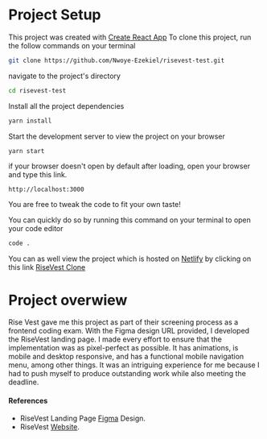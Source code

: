 # Project Setup

This project was created with [Create React App]
To clone this project, run the follow commands on your terminal

```sh
git clone https://github.com/Nwoye-Ezekiel/risevest-test.git
```

navigate to the project's directory

```sh
cd risevest-test
```

Install all the project dependencies

```sh
yarn install
```

Start the development server to view the project on your browser

```sh
yarn start
```

if your browser doesn't open by default after loading, open your browser and type this link.

`http://localhost:3000`

You are free to tweak the code to fit your own taste!

You can quickly do so by running this command on your terminal to open your code editor

```sh
code .
```

You can as well view the project which is hosted on [Netlify] by clicking on this link
[RiseVest Clone]

# Project overwiew

Rise Vest gave me this project as part of their screening process as a frontend coding exam. With the Figma design URL provided, I developed the RiseVest landing page. I made every effort to ensure that the implementation was as pixel-perfect as possible. It has animations, is mobile and desktop responsive, and has a functional mobile navigation menu, among other things. It was an intriguing experience for me because I had to push myself to produce outstanding work while also meeting the deadline.

#### References

- RiseVest Landing Page [Figma] Design.
- RiseVest [Website].

[create react app]: https://create-react-app.dev
[netlify]: https://www.netlify.com/
[risevest clone]: https://risevest-clone.netlify.app/
[figma]: https://www.figma.com/file/Hevc45ogbUy06wVFK6Yzta/Home-Page?node-id=0%3A1
[website]: https://risevest.com/
